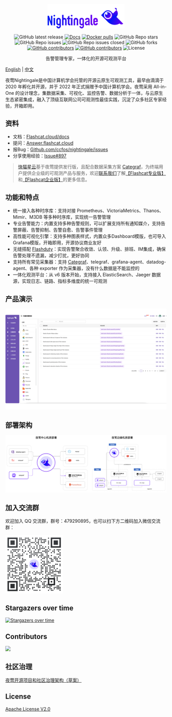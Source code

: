 <p align="center">
  <a href="https://github.com/ccfos/nightingale">
    <img src="doc/img/nightingale_logo_h.png" alt="nightingale - cloud native monitoring" width="240" /></a>
</p>

<p align="center">
<img alt="GitHub latest release" src="https://img.shields.io/github/v/release/ccfos/nightingale"/>
<a href="https://n9e.github.io">
  <img alt="Docs" src="https://img.shields.io/badge/docs-get%20started-brightgreen"/></a>
<a href="https://hub.docker.com/u/flashcatcloud">
  <img alt="Docker pulls" src="https://img.shields.io/docker/pulls/flashcatcloud/nightingale"/></a>
<img alt="GitHub Repo stars" src="https://img.shields.io/github/stars/ccfos/nightingale">
<br/><img alt="GitHub Repo issues" src="https://img.shields.io/github/issues/ccfos/nightingale">
<img alt="GitHub Repo issues closed" src="https://img.shields.io/github/issues-closed/ccfos/nightingale">
<img alt="GitHub forks" src="https://img.shields.io/github/forks/ccfos/nightingale">
<a href="https://github.com/ccfos/nightingale/graphs/contributors">
  <img alt="GitHub contributors" src="https://img.shields.io/github/contributors-anon/ccfos/nightingale"/></a>
<a href="https://n9e-talk.slack.com/">
  <img alt="GitHub contributors" src="https://img.shields.io/badge/join%20slack-%23n9e-brightgreen.svg"/></a>
<img alt="License" src="https://img.shields.io/badge/license-Apache--2.0-blue"/>
</p>
<p align="center">
  告警管理专家，一体化的开源可观测平台
</p>

[English](./README_en.md) | [中文](./README.md)

夜莺Nightingale是中国计算机学会托管的开源云原生可观测工具，最早由滴滴于 2020 年孵化并开源，并于 2022 年正式捐赠予中国计算机学会。夜莺采用 All-in-One 的设计理念，集数据采集、可视化、监控告警、数据分析于一体，与云原生生态紧密集成，融入了顶级互联网公司可观测性最佳实践，沉淀了众多社区专家经验，开箱即用。

## 资料

- 文档：[Flashcat.cloud/docs](https://flashcat.cloud/docs/)
- 提问：[Answer.flashcat.cloud](https://answer.flashcat.cloud/)
- 报Bug：[Github.com/ccfos/nightingale/issues](https://github.com/ccfos/nightingale/issues/new?assignees=&labels=kind%2Fbug&projects=&template=bug_report.yml)
- 分享使用经验：[Issue#897](https://github.com/ccfos/nightingale/issues/897)

> [快猫星云](https://flashcat.cloud)基于夜莺提供发行版，且配合数据采集方案 [Categraf](https://flashcat.cloud/product/categraf)，为终端用户提供企业级的可观测产品与服务，欢迎[联系我们](https://flashcat.cloud/contact/)了解[【Flashcat专业版】](https://flashcat.cloud/product/flashcat_pro)和[【Flashcat企业版】](https://flashcat.cloud/product/flashcat_enterprise)的更多信息。


## 功能和特点

- 统一接入各种时序库：支持对接 Prometheus、VictoriaMetrics、Thanos、Mimir、M3DB 等多种时序库，实现统一告警管理
- 专业告警能力：内置支持多种告警规则，可以扩展支持所有通知媒介，支持告警屏蔽、告警抑制、告警自愈、告警事件管理
- 高性能可视化引擎：支持多种图表样式，内置众多Dashboard模版，也可导入Grafana模版，开箱即用，开源协议商业友好
- 无缝搭配 [Flashduty](https://flashcat.cloud/product/flashcat-duty/)：实现告警聚合收敛、认领、升级、排班、IM集成，确保告警处理不遗漏，减少打扰，更好协同
- 支持所有常见采集器：支持 [Categraf](https://flashcat.cloud/product/categraf)、telegraf、grafana-agent、datadog-agent、各种 exporter 作为采集器，没有什么数据是不能监控的
- 一体化观测平台：从 v6 版本开始，支持接入 ElasticSearch、Jaeger 数据源，实现日志、链路、指标多维度的统一可观测


## 产品演示

![演示](doc/img/n9e-screenshot-gif-v6.gif)

## 部署架构

![架构](doc/img/n9e-arch-latest.png)

## 加入交流群
欢迎加入 QQ 交流群，群号：479290895，也可以扫下方二维码加入微信交流群：

<img src="doc/img/wecom.png" width="180">

## Stargazers over time
[![Stargazers over time](https://starchart.cc/ccfos/nightingale.svg)](https://starchart.cc/ccfos/nightingale)

## Contributors
<a href="https://github.com/ccfos/nightingale/graphs/contributors">
  <img src="https://contrib.rocks/image?repo=ccfos/nightingale" />
</a>

## 社区治理
[夜莺开源项目和社区治理架构（草案）](./doc/community-governance.md)

## License
[Apache License V2.0](https://github.com/didi/nightingale/blob/main/LICENSE)